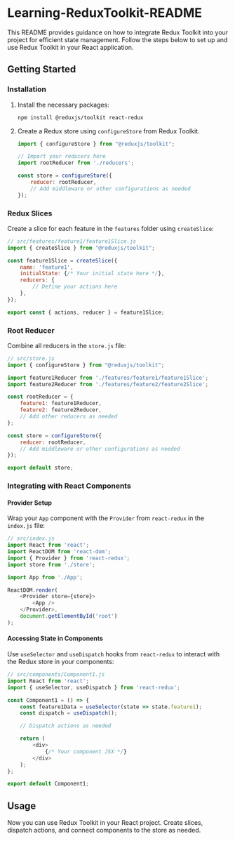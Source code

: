 # Learning-ReduxToolkit-README

This README provides guidance on how to integrate Redux Toolkit into your project for efficient state management. Follow the steps below to set up and use Redux Toolkit in your React application.

## Getting Started

### Installation

1. Install the necessary packages:

    ```bash
    npm install @reduxjs/toolkit react-redux
    ```

2. Create a Redux store using `configureStore` from Redux Toolkit.

    ```javascript
    import { configureStore } from "@reduxjs/toolkit";

    // Import your reducers here
    import rootReducer from './reducers';

    const store = configureStore({
        reducer: rootReducer,
        // Add middleware or other configurations as needed
    });
    ```


### Redux Slices

Create a slice for each feature in the `features` folder using `createSlice`:

```javascript
// src/features/feature1/feature1Slice.js
import { createSlice } from "@reduxjs/toolkit";

const feature1Slice = createSlice({
    name: 'feature1',
    initialState: {/* Your initial state here */},
    reducers: {
        // Define your actions here
    },
});

export const { actions, reducer } = feature1Slice;
```

### Root Reducer

Combine all reducers in the `store.js` file:

```javascript
// src/store.js
import { configureStore } from "@reduxjs/toolkit";

import feature1Reducer from './features/feature1/feature1Slice';
import feature2Reducer from './features/feature2/feature2Slice';

const rootReducer = {
    feature1: feature1Reducer,
    feature2: feature2Reducer,
    // Add other reducers as needed
};

const store = configureStore({
    reducer: rootReducer,
    // Add middleware or other configurations as needed
});

export default store;
```

### Integrating with React Components

#### Provider Setup

Wrap your `App` component with the `Provider` from `react-redux` in the `index.js` file:

```javascript
// src/index.js
import React from 'react';
import ReactDOM from 'react-dom';
import { Provider } from 'react-redux';
import store from './store';

import App from './App';

ReactDOM.render(
    <Provider store={store}>
        <App />
    </Provider>,
    document.getElementById('root')
);
```

#### Accessing State in Components

Use `useSelector` and `useDispatch` hooks from `react-redux` to interact with the Redux store in your components:

```javascript
// src/components/Component1.js
import React from 'react';
import { useSelector, useDispatch } from 'react-redux';

const Component1 = () => {
    const feature1Data = useSelector(state => state.feature1);
    const dispatch = useDispatch();

    // Dispatch actions as needed

    return (
        <div>
            {/* Your component JSX */}
        </div>
    );
};

export default Component1;
```

## Usage

Now you can use Redux Toolkit in your React project. Create slices, dispatch actions, and connect components to the store as needed.
